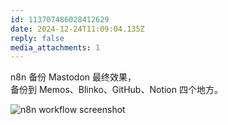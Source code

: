 ```yaml
---
id: 113707486028412629
date: 2024-12-24T11:09:04.135Z
reply: false
media_attachments: 1
---
```


n8n 备份 Mastodon 最终效果，  
备份到 Memos、Blinko、GitHub、Notion 四个地方。

![n8n workflow screenshot](https://files.e5n.cc/media_attachments/files/113/707/484/502/630/014/original/8651a05923d9e037.png)
